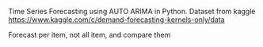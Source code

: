 Time Series Forecasting using AUTO ARIMA in Python.
Dataset from kaggle https://www.kaggle.com/c/demand-forecasting-kernels-only/data

Forecast per item, not all item, and compare them
